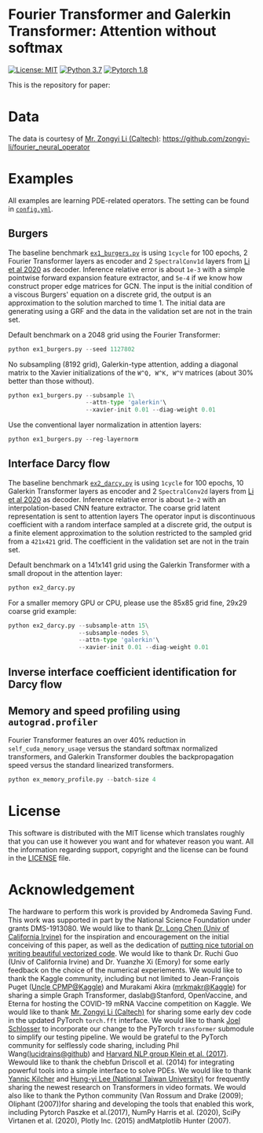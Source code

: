 # Fourier Transformer and Galerkin Transformer: Attention without softmax
[![License: MIT](https://img.shields.io/badge/License-MIT-yellow.svg)](./LICENSE)
[![Python 3.7](https://img.shields.io/badge/python-3.7-blue.svg)](https://www.python.org/downloads/release/python-370/)
[![Pytorch 1.8](https://img.shields.io/badge/pytorch-1.8-blue.svg)](https://pytorch.org/)

This is the repository for paper:

# Data
The data is courtesy of [Mr. Zongyi Li (Caltech)](https://github.com/zongyi-li): https://github.com/zongyi-li/fourier_neural_operator

# Examples
All examples are learning PDE-related operators. The setting can be found in [`config.yml`](./config.yml).

## Burgers
The baseline benchmark [`ex1_burgers.py`](./ex1_burgers.py) is using `1cycle` for 100 epochs, 2 Fourier Transformer layers as encoder and 2 `SpectralConv1d` layers from [Li et al 2020](https://github.com/zongyi-li/fourier_neural_operator) as decoder. Inference relative error is about `1e-3` with a simple pointwise forward expansion feature extractor, and `5e-4` if we know how construct proper edge matrices for GCN. The input is the initial condition of a viscous Burgers' equation on a discrete grid, the output is an approximation to the solution marched to time $1$. The initial data are generating using a GRF and the data in the validation set are not in the train set.

Default benchmark on a 2048 grid using the Fourier Transformer:
```python
python ex1_burgers.py --seed 1127802
```
No subsampling (8192 grid), Galerkin-type attention, adding a diagonal matrix to the Xavier initializations of the `W^Q, W^K, W^V` matrices (about 30% better than those without).
```python
python ex1_burgers.py --subsample 1\
                      --attn-type 'galerkin'\
                      --xavier-init 0.01 --diag-weight 0.01
```
Use the conventional layer normalization in attention layers:
```python
python ex1_burgers.py --reg-layernorm
```

## Interface Darcy flow
The baseline benchmark [`ex2_darcy.py`](./ex2_darcy.py) is using `1cycle` for 100 epochs, 10 Galerkin Transformer layers as encoder and 2 `SpectralConv2d` layers from [Li et al 2020](https://github.com/zongyi-li/fourier_neural_operator) as decoder. Inference relative error is about `1e-2` with an interpolation-based CNN feature extractor. The coarse grid latent representation is sent to attention layers The operator input is discontinuous coefficient with a random interface sampled at a discrete grid, the output is a finite element approximation to the solution restricted to the sampled grid from a `421x421` grid. The coefficient in the validation set are not in the train set.

Default benchmark on a 141x141 grid using the Galerkin Transformer with a small dropout in the attention layer:
```python
python ex2_darcy.py
```
For a smaller memory GPU or CPU, please use the 85x85 grid fine, 29x29 coarse grid example:
```python
python ex2_darcy.py --subsample-attn 15\
                    --subsample-nodes 5\
                    --attn-type 'galerkin'\
                    --xavier-init 0.01 --diag-weight 0.01
```
## Inverse interface coefficient identification for Darcy flow

## Memory and speed profiling using `autograd.profiler`
Fourier Transformer features an over 40% reduction in `self_cuda_memory_usage` versus the standard softmax normalized transformers, and Galerkin Transformer doubles the backpropagation speed versus the standard linearized transformers.
```python
python ex_memory_profile.py --batch-size 4
```

# License
This software is distributed with the MIT license which translates roughly that you can use it however you want and for whatever reason you want. All the
information regarding support, copyright and the license can be found in the [LICENSE](./LICENSE) file.

# Acknowledgement
The hardware to perform this work is provided by Andromeda Saving Fund. This work was supported in part by the National Science Foundation under grants DMS-1913080. We would like to thank [Dr. Long Chen (Univ of California Irvine)](github.com/lyc102) for the inspiration and encouragement on the initial conceiving of this paper, as well as the dedication of [putting nice tutorial on writing beautiful vectorized code](https://github.com/lyc102/ifem). We would like to thank Dr. Ruchi Guo (Univ of California Irvine) and Dr. Yuanzhe Xi (Emory) for some early feedback on the choice of the numerical experiements. We would like to thank the Kaggle community, including but not limited to Jean-François Puget ([Uncle CPMP@Kaggle](https://www.kaggle.com/cpmpml)) and Murakami Akira ([mrkmakr@Kaggle](https://www.kaggle.com/mrkmakr)) for sharing a simple Graph Transformer, daslab@Stanford, OpenVaccine, and Eterna for hosting the COVID-19 mRNA Vaccine competition on Kaggle. We would like to thank [Mr. Zongyi Li (Caltech)](https://github.com/zongyi-li) for sharing some early dev code in the updated PyTorch `torch.fft` interface.  We would like to thank [Joel Schlosser](https://github.com/jbschlosser) to incorporate our change to the PyTorch `transformer` submodule to simplify our testing pipeline.  We would be grateful to the PyTorch community for selflessly code sharing, including Phil Wang([lucidrains@github](https://github.com/lucidrains)) and [Harvard NLP group Klein et al. (2017)](https://nlp.seas.harvard.edu/2018/04/03/attention.html).  Wewould like to thank the chebfun Driscoll et al. (2014) for integrating powerful tools into a simple interface to solve PDEs. We would like to thank [Yannic Kilcher](https://www.youtube.com/c/YannicKilcher/about) and [Hung-yi Lee (National Taiwan University)](https://www.youtube.com/c/HungyiLeeNTU) for frequently sharing the newest research on Transformers in video formats.  We would also like to thank the Python community (Van Rossum and Drake (2009); Oliphant (2007))for sharing and developing the tools that enabled this work, including Pytorch Paszke et al.(2017),  NumPy Harris et al. (2020),  SciPy Virtanen et al. (2020),  Plotly Inc. (2015) andMatplotlib Hunter (2007).
